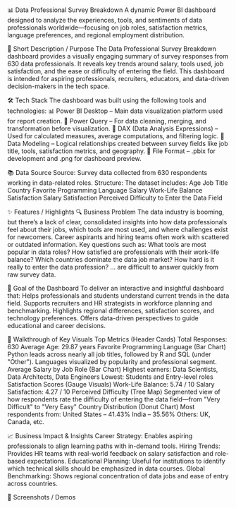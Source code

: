 📊 Data Professional Survey Breakdown
A dynamic Power BI dashboard designed to analyze the experiences, tools, and sentiments of data professionals worldwide—focusing on job roles, satisfaction metrics, language preferences, and regional employment distribution.

📝 Short Description / Purpose
The Data Professional Survey Breakdown dashboard provides a visually engaging summary of survey responses from 630 data professionals. It reveals key trends around salary, tools used, job satisfaction, and the ease or difficulty of entering the field. This dashboard is intended for aspiring professionals, recruiters, educators, and data-driven decision-makers in the tech space.

🛠 Tech Stack
The dashboard was built using the following tools and technologies:
📊 Power BI Desktop – Main data visualization platform used for report creation.
📂 Power Query – For data cleaning, merging, and transformation before visualization.
🧠 DAX (Data Analysis Expressions) – Used for calculated measures, average computations, and filtering logic.
📝 Data Modeling – Logical relationships created between survey fields like job title, tools, satisfaction metrics, and geography.
📁 File Format – .pbix for development and .png for dashboard preview.

📚 Data Source
Source: Survey data collected from 630 respondents working in data-related roles.
Structure:
The dataset includes:
Age
Job Title
Country
Favorite Programming Language
Salary
Work-Life Balance Satisfaction
Salary Satisfaction
Perceived Difficulty to Enter the Data Field

✨ Features / Highlights
🔍 Business Problem
The data industry is booming, but there’s a lack of clear, consolidated insights into how data professionals feel about their jobs, which tools are most used, and where challenges exist for newcomers. Career aspirants and hiring teams often work with scattered or outdated information.
Key questions such as:
What tools are most popular in data roles?
How satisfied are professionals with their work-life balance?
Which countries dominate the data job market?
How hard is it really to enter the data profession?
… are difficult to answer quickly from raw survey data.

🎯 Goal of the Dashboard
To deliver an interactive and insightful dashboard that:
Helps professionals and students understand current trends in the data field.
Supports recruiters and HR strategists in workforce planning and benchmarking.
Highlights regional differences, satisfaction scores, and technology preferences.
Offers data-driven perspectives to guide educational and career decisions.

🧭 Walkthrough of Key Visuals
Top Metrics (Header Cards)
Total Responses: 630
Average Age: 29.87 years
Favorite Programming Language (Bar Chart)
Python leads across nearly all job titles, followed by R and SQL (under "Other").
Languages visualized by popularity and professional segment.
Average Salary by Job Role (Bar Chart)
Highest earners: Data Scientists, Data Architects, Data Engineers
Lowest: Students and Entry-level roles
Satisfaction Scores (Gauge Visuals)
Work-Life Balance: 5.74 / 10
Salary Satisfaction: 4.27 / 10
Perceived Difficulty (Tree Map)
Segmented view of how respondents rate the difficulty of entering the data field—from "Very Difficult" to "Very Easy"
Country Distribution (Donut Chart)
Most respondents from:
United States – 41.43%
India – 35.56%
Others: UK, Canada, etc.

📈 Business Impact & Insights
Career Strategy: Enables aspiring professionals to align learning paths with in-demand tools.
Hiring Trends: Provides HR teams with real-world feedback on salary satisfaction and role-based expectations.
Educational Planning: Useful for institutions to identify which technical skills should be emphasized in data courses.
Global Benchmarking: Shows regional concentration of data jobs and ease of entry across countries.

📸 Screenshots / Demos

